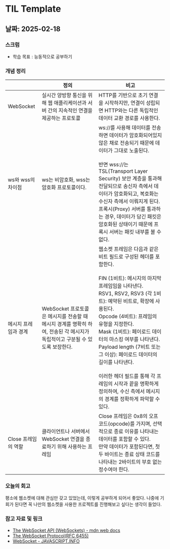 # TIL Template

## 날짜: 2025-02-18

### 스크럼
- 학습 목표 : 능동적으로 공부하기

### 개념 정리

|  | 정의 | 비고 |
| --- | --- | --- |
| WebSocket | 실시간 양방향 통신을 위해 웹 애플리케이션과 서버 간의 지속적인 연결을 제공하는 프로토콜 | HTTP를 기반으로 초기 연결을 시작하지만, 연결이 성립되면 HTTP와는 다른 독립적인 데이터 교환 경로를 사용한다. |
| ws와 wss의 차이점 | ws는 비암호화, wss는 암호화 프로토콜이다. | ws://를 사용해 데이터를 전송하면 데이터가 암호화되어있지 않은 채로 전송되기 때문에 데이터가 그대로 노출된다.<br><br>반면 wss://는 TSL(Transport Layer Security) 보안 계층을 통과해 전달되므로 송신자 측에서 데이터가 암호화되고, 복호화는 수신자 측에서 이뤄지게 된다.<br>프록시(Proxy) 서버를 통과하는 경우, 데이터가 담긴 패킷은 암호화된 상태이기 때문에 프록시 서버는 패킷 내부를 볼 수 없다. |
| 메시지 프레임과 경계 | WebSocket 프로토콜은 메시지를 전송할 때 메시지 경계를 명확히 하여, 전송된 각 메시지가 독립적이고 구분될 수 있도록 보장한다. | 웹소켓 프레임은 다음과 같은 비트 필드로 구성된 헤더를 포함한다.<br><br>FIN (1비트): 메시지의 마지막 프레임임을 나타낸다.<br>RSV1, RSV2, RSV3 (각 1비트): 예약된 비트로, 확장에 사용된다.<br>Opcode (4비트): 프레임의 유형을 지정한다.<br>Mask (1비트): 페이로드 데이터의 마스킹 여부를 나타낸다.<br>Payload length (7비트 또는 그 이상): 페이로드 데이터의 길이를 나타낸다.<br><br>이러한 헤더 필드를 통해 각 프레임의 시작과 끝을 명확하게 정의하여, 수신 측에서 메시지의 경계를 정확하게 파악할 수 있다. |
| Close 프레임의 역할 | 클라이언트나 서버에서 WebSocket 연결을 종료하기 위해 사용하는 프레임 | Close 프레임은 0x8의 오프코드(opcode)를 가지며, 선택적으로 종료 이유를 나타내는 데이터를 포함할 수 있다.<br>만약 데이터가 포함된다면, 첫 두 바이트는 종료 상태 코드를 나타내는 2바이트의 부호 없는 정수여야 한다. |

### 오늘의 회고
평소에 웹소켓에 대해 관심만 갖고 있었는데, 이렇게 공부하게 되어서 좋았다. 나중에 기회가 된다면 꼭 나만의 웹소켓을 사용한 프로젝트를 진행해보고 싶다는 생각이 들었다.

### 참고 자료 및 링크
- [The WebSocket API (WebSockets) - mdn web docs](https://developer.mozilla.org/en-US/docs/Web/API/WebSockets_API)
- [The WebSocket Protocol(RFC 6455)](https://datatracker.ietf.org/doc/html/rfc6455)
- [WebSocket - JAVASCRIPT.INFO](https://javascript.info/websocket)
